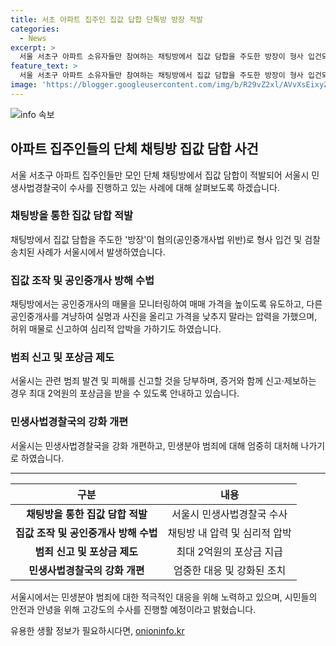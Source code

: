 ```yaml
---
title: 서초 아파트 집주인 집값 답합 단톡방 방장 적발
categories:
  - News
excerpt: >
  서울 서초구 아파트 소유자들만 참여하는 채팅방에서 집값 담합을 주도한 방장이 형사 입건되고 검찰에 송치됐다. 이 사건은 서울에서의 단톡방을 활용한 집값 담합 사례로, 특히 온라인 부동산 플랫폼을 통해 매물을 모니터링하고 매매 가격을 조작한 것으로 드러났다. 또한, 다른 공인중개사를 겨냥해 가격을 낮게 광고한 중개사를 압박하고 방해하는 행위 등이 포착되었다. 이에 서울시는 거래의 공정성을 위협하는 부동산 관련 범죄에 대해 강력한 수사를 진행할 예정이며, 관련 사항을 발견하거나 피해를 입은 경우 신고를 당부하고 있다.
feature_text: >
  서울 서초구 아파트 소유자들만 참여하는 채팅방에서 집값 담합을 주도한 방장이 형사 입건되고 검찰에 송치됐다. 이 사건은 서울에서의 단톡방을 활용한 집값 담합 사례로, 특히 온라인 부동산 플랫폼을 통해 매물을 모니터링하고 매매 가격을 조작한 것으로 드러났다. 또한, 다른 공인중개사를 겨냥해 가격을 낮게 광고한 중개사를 압박하고 방해하는 행위 등이 포착되었다. 이에 서울시는 거래의 공정성을 위협하는 부동산 관련 범죄에 대해 강력한 수사를 진행할 예정이며, 관련 사항을 발견하거나 피해를 입은 경우 신고를 당부하고 있다.
image: 'https://blogger.googleusercontent.com/img/b/R29vZ2xl/AVvXsEixyZcFfHzMRdzZMjFBmAUKJYCLCGyLL1o632UiGVXcaFdKo_bkvkuCioo0uUKlGfBVcT3P84aROyZIXSBEx3Aw5nCQ3pTgDom1WDC4m8eifvWiAmWEEVb4x6G_l8C0QH225ldMjyaFvpxGEBGNO37VmDTDMHGhJPq73UglMfDca1-0aw/s1600/blogspot.png'
---
```


<p><img src="https://blogger.googleusercontent.com/img/b/R29vZ2xl/AVvXsEixyZcFfHzMRdzZMjFBmAUKJYCLCGyLL1o632UiGVXcaFdKo_bkvkuCioo0uUKlGfBVcT3P84aROyZIXSBEx3Aw5nCQ3pTgDom1WDC4m8eifvWiAmWEEVb4x6G_l8C0QH225ldMjyaFvpxGEBGNO37VmDTDMHGhJPq73UglMfDca1-0aw/s1600/blogspot.png" alt="info 속보" /></p>

<h2 data-ke-size="size26">아파트 집주인들의 단체 채팅방 집값 담합 사건</h2>

<p data-ke-size="size16">서울 서초구 아파트 집주인들만 모인 단체 채팅방에서 집값 담합이 적발되어 서울시 민생사법경찰국이 수사를 진행하고 있는 사례에 대해 살펴보도록 하겠습니다.</p>

<h3>채팅방을 통한 집값 담합 적발</h3>

<p data-ke-size="size16">채팅방에서 집값 담합을 주도한 '방장'이 혐의(공인중개사법 위반)로 형사 입건 및 검찰 송치된 사례가 서울시에서 발생하였습니다.</p>

<h3>집값 조작 및 공인중개사 방해 수법</h3>

<p data-ke-size="size16">채팅방에서는 공인중개사의 매물을 모니터링하여 매매 가격을 높이도록 유도하고, 다른 공인중개사를 겨냥하여 실명과 사진을 올리고 가격을 낮추지 말라는 압력을 가했으며, 허위 매물로 신고하여 심리적 압박을 가하기도 하였습니다.</p>

<h3>범죄 신고 및 포상금 제도</h3>

<p data-ke-size="size16">서울시는 관련 범죄 발견 및 피해를 신고할 것을 당부하며, 증거와 함께 신고·제보하는 경우 최대 2억원의 포상금을 받을 수 있도록 안내하고 있습니다.</p>

<h3>민생사법경찰국의 강화 개편</h3>

<p data-ke-size="size16">서울시는 민생사법경찰국을 강화 개편하고, 민생분야 범죄에 대해 엄중히 대처해 나가기로 하였습니다.</p>

<hr>

<table>
  <thead>
    <tr>
      <th style="text-align: center;">구분</th>
      <th style="text-align: center;">내용</th>
    </tr>
  </thead>
  <tbody>
    <tr>
      <td style="text-align: center; height: 17px;"><b>채팅방을 통한 집값 담합 적발</b></td>
      <td style="text-align: center; height: 17px;">서울시 민생사법경찰국 수사</td>
    </tr>
    <tr>
      <td style="text-align: center; height: 17px;"><b>집값 조작 및 공인중개사 방해 수법</b></td>
      <td style="text-align: center; height: 17px;">채팅방 내 압력 및 심리적 압박</td>
    </tr>
    <tr>
      <td style="text-align: center; height: 17px;"><b>범죄 신고 및 포상금 제도</b></td>
      <td style="text-align: center; height: 17px;">최대 2억원의 포상금 지급</td>
    </tr>
    <tr>
      <td style="text-align: center; height: 17px;"><b>민생사법경찰국의 강화 개편</b></td>
      <td style="text-align: center; height: 17px;">엄중한 대응 및 강화된 조치</td>
    </tr>
  </tbody>
</table>

<p data-ke-size="size16">서울시에서는 민생분야 범죄에 대한 적극적인 대응을 위해 노력하고 있으며, 시민들의 안전과 안녕을 위해 고강도의 수사를 진행할 예정이라고 밝혔습니다.</p>
유용한 생활 정보가 필요하시다면, <a href="https://onioninfo.kr" rel="dofollow">onioninfo.kr</a>


